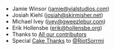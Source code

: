 * Jamie Winsor (<jamie@vialstudios.com>)
* Josiah Kiehl (<josiah@skirmisher.net>)
* Michael Ivey (<ivey@gweezlebur.com>)
* Erik Hollensbe (<erik@hollensbe.org>)
* Thanks to [All our contributors](https://github.com/RiotGames/berkshelf/graphs/contributors)
* Special [Cake Thanks](./cakethanks.html) to [@RiotSorrmi](https://twitter.com/RiotSorrmi)

